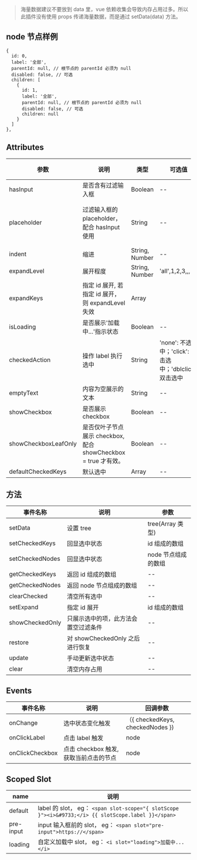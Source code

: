 > 海量数据建议不要放到 data 里，vue 依赖收集会导致内存占用过多。所以此插件没有使用 props 传递海量数据，而是通过 setData(data) 方法。

## node 节点样例

```
{
  id: 0,
  label: '全部',
  parentId: null, // 根节点的 parentId 必须为 null
  disabled: false, // 可选
  children: [
    {
      id: 1,
      label: '全部',
      parentId: null, // 根节点的 parentId 必须为 null
      disabled: false, // 可选
      children: null
    }
  ]
},
```

## Attributes

| 参数                 | 说明                                                           | 类型           | 可选值                                                  | 默认值               |
| -------------------- | -------------------------------------------------------------- | -------------- | ------------------------------------------------------- | -------------------- |
| hasInput             | 是否含有过滤输入框                                             | Boolean        | --                                                      | false                |
| placeholder          | 过滤输入框的 placeholder，配合 hasInput 使用                   | String         | --                                                      | 请输入关键字进行查找 |
| indent               | 缩进                                                           | String, Number | --                                                      | 15                   |
| expandLevel          | 展开程度                                                       | String, Number | 'all',1,2,3,,,                                          | 'all'                |
| expandKeys           | 指定 id 展开, 若指定 id 展开，则 expandLevel 失效              | Array          |                                                         | []                   |
| isLoading            | 是否展示'加载中...'指示状态                                    | Boolean        | --                                                      | false                |
| checkedAction        | 操作 label 执行选中                                            | String         | 'none': 不选中；'click': 单击选中；'dblclick': 双击选中 | 'none'               |
| emptyText            | 内容为空展示的文本                                             | String         | --                                                      | '暂无数据'           |
| showCheckbox         | 是否展示 checkbox                                              | Boolean        | --                                                      | false                |
| showCheckboxLeafOnly | 是否仅叶子节点展示 checkbox, 配合 showCheckbox = true 才有效。 | Boolean        | --                                                      | false                |
| defaultCheckedKeys   | 默认选中                                                       | Array          | --                                                      | []                   |

## 方法

| 事件名称        | 说明                                 | 参数                |
| --------------- | ------------------------------------ | ------------------- |
| setData         | 设置 tree                            | tree(Array 类型)    |
| setCheckedKeys  | 回显选中状态                         | id 组成的数组       |
| setCheckedNodes | 回显选中状态                         | node 节点组成的数组 |
| getCheckedKeys  | 返回 id 组成的数组                   | --                  |
| getCheckedNodes | 返回 node 节点组成的数组             | --                  |
| clearChecked    | 清空所有选中                         | --                  |
| setExpand       | 指定 id 展开                         | id 组成的数组       |
| showCheckedOnly | 只展示选中的项，此方法会置空过滤条件 | --                  |
| restore         | 对 showCheckedOnly 之后进行恢复      | --                  |
| update          | 手动更新选中状态                     | --                  |
| clear           | 清空内存占用                         | --                  |

## Events

| 事件名称        | 说明                                   | 回调参数                         |
| --------------- | -------------------------------------- | -------------------------------- |
| onChange        | 选中状态变化触发                       | （{ checkedKeys, checkedNodes }) |
| onClickLabel    | 点击 label 触发                        | node                             |
| onClickCheckbox | 点击 checkbox 触发, 获取当前点击的节点 | node                             |

## Scoped Slot

| name      | 说明                                                                                                |
| --------- | --------------------------------------------------------------------------------------------------- |
| default   | label 的 slot， eg： `<span slot-scope="{ slotScope }"><i>&#9733;</i> {{ slotScope.label }}</span>` |
| pre-input | input 输入框前的 slot， eg： `<span slot="pre-input">https://</span>`                               |
| loading   | 自定义加载中 slot， eg： `<i slot="loading">加载中...</i>`                                          |
